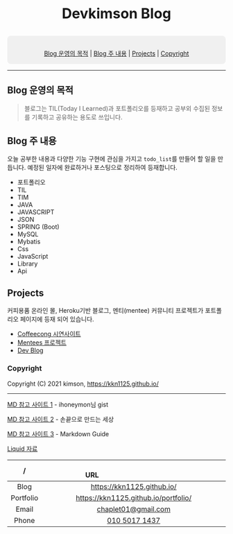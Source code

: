 <div style="text-align:center; font-size: 2rem;">
  
  **Devkimson Blog**

</div>

<div style="text-align: center; border-radius: .5rem; padding: 1rem .5rem .05rem; background-color: rgba(0,0,0,0.05);">

[Blog 운영의 목적](#blog-운영의-목적) | [Blog 주 내용](#blog-주-내용) | [Projects](#projects) | [Copyright](#copyright)

</div>

-----

## Blog 운영의 목적

> 블로그는 TIL(Today I Learned)과 포트폴리오를 등재하고 공부외 수집된 정보를 기록하고 공유하는 용도로 쓰입니다.

## Blog 주 내용

오늘 공부한 내용과 다양한 기능 구현에 관심을 가지고 `todo_list`를 만들어 할 일을 만듭니다. 예정된 일자에 완료하거나 포스팅으로 정리하여 등재합니다.

- 포트폴리오
- TIL
- TIM
- JAVA
- JAVASCRIPT
- JSON
- SPRING (Boot)
- MySQL
- Mybatis
- Css
- JavaScript
- Library
- Api

## Projects

커피용품 온라인 몰, Heroku기반 블로그, 멘티(mentee) 커뮤니티 프로젝트가 포트폴리오 페이지에 등재 되어 있습니다.

- [Coffeecong 시연사이트](https://devkims-on.herokuapp.com/main.me '커피용품 온라인 몰')
- [Mentees 프로젝트](https://kkn1125.github.io/portfolio-coffeecong '멘티 커뮤니티')
- [Dev Blog](https://devkimson.herokuapp.com/home '주소이전')

### Copyright

Copyright (C) 2021 kimson, <https://kkn1125.github.io/>

-----

[MD 참고 사이트 1](https://gist.github.com/ihoneymon/652be052a0727ad59601 'ihoneymon') - ihoneymon님 gist

[MD 참고 사이트 2](https://inasie.github.io/it%EC%9D%BC%EB%B0%98/jekyll-%EA%B0%80%EB%A1%9C-bar-chart/ '손끝으로 만드는 세상') - 손끝으로 만드는 세상

[MD 참고 사이트 3](https://about.gitlab.com/handbook/markdown-guide/#tables 'Markdown Guide') - Markdown Guide

[Liquid 자료](https://shopify.github.io/liquid/tags/control-flow/ 'Liquid Guide')

| / | &emsp;&emsp;&emsp;&emsp;&emsp;&emsp;&emsp;&emsp;&emsp;&emsp;&emsp;&emsp;&emsp;&emsp;URL&emsp;&emsp;&emsp;&emsp;&emsp;&emsp;&emsp;&emsp;&emsp;&emsp;&emsp;&emsp;|
|:-:|:-:|
| Blog | <https://kkn1125.github.io/> |
| Portfolio | <https://kkn1125.github.io/portfolio/> |
| Email | <chaplet01@gmail.com> |
| Phone | <a href="tel:010-5017-1437">010 5017 1437</a> |

<!-- # Mediumish - Jekyll Theme

[Live Demo](https://wowthemesnet.github.io/mediumish-theme-jekyll/) &nbsp; | &nbsp; [Download](https://github.com/wowthemesnet/mediumish-theme-jekyll/archive/master.zip) &nbsp; | &nbsp; [Documentation](https://bootstrapstarter.com/template-mediumish-bootstrap-jekyll/) &nbsp; | &nbsp; [Buy me a coffee](https://www.wowthemes.net/donate/)

![mediumish](assets/images/mediumish-jekyll-template.png)


### Copyright

Copyright (C) 2019 Sal, https://www.wowthemes.net

**Mediumish for Jekyll** is designed and developed by [Sal](https://www.wowthemes.net) and it is *free* under MIT license. 

<a href="https://www.wowthemes.net/donate/" target="_blank"><img src="https://www.buymeacoffee.com/assets/img/custom_images/orange_img.png" alt="Buy Me A Coffee" style="height: auto !important;width: auto !important;" ></a>

### Contribute

1. [Fork the repo](https://github.com/wowthemesnet/mediumish-theme-jekyll).
2. Clone a copy of your fork on your local
3. Create a branch off of master and give it a meaningful name (e.g. my-new-mediumish-feature).
4. Make necessary changes, commit, push and open a pull request on GitHub.

Thank you! -->
